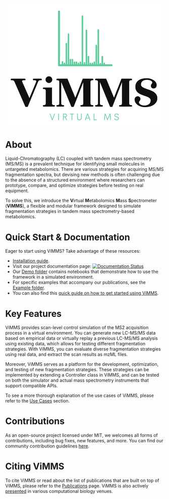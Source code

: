 ![ViMMS Logo](images/logo.png?raw=true "ViMMS Logo")

# About

Liquid-Chromatography (LC) coupled with tandem mass spectrometry (MS/MS) is a prevalent technique for identifying small molecules in untargeted metabolomics. There are various strategies for acquiring MS/MS fragmentation spectra, but devising new methods is often challenging due to the absence of a structured environment where researchers can prototype, compare, and optimize strategies before testing on real equipment.

To solve this, we introduce the **V**irtual **M**etabolomics **M**ass **S**pectrometer (**VIMMS**), a flexible and modular framework designed to simulate fragmentation strategies in tandem mass spectrometry-based metabolomics.

# Quick Start & Documentation

Eager to start using ViMMS? Take advantage of these resources:

- [Installation guide](pages/installation.md).
- Visit our project documentation page: [![Documentation Status](https://readthedocs.org/projects/vimms/badge/?version=latest)](http://vimms.readthedocs.io/?badge=latest)
- Our [Demo folder](https://github.com/glasgowcompbio/vimms/tree/master/demo) contains notebooks that demonstrate how to use the framework in a simulated environment.
- For specific examples that accompany our publications, see the [Example folder](https://github.com/glasgowcompbio/vimms/tree/master/examples).
- You can also find this [quick guide on how to get started using ViMMS](https://github.com/glasgowcompbio/vimms/blob/master/demo/guide_to_vimms/guide_to_vimms.ipynb).

# Key Features

ViMMS provides scan-level control simulation of the MS2 acquisition process in a virtual environment. You can generate new LC-MS/MS data based on empirical data or virtually replay a previous LC-MS/MS analysis using existing data, which allows for testing different fragmentation strategies. With ViMMS, you can evaluate diverse fragmentation strategies using real data, and extract the scan results as mzML files.

Moreover, ViMMS serves as a platform for the development, optimization, and testing of new fragmentation strategies. These strategies can be implemented by extending a Controller class in ViMMS, and can be tested on both the simulator and actual mass spectrometry instruments that support compatible APIs.

To see a more thorough explanation of the use cases of ViMMS, please refer to the [Use Cases](pages/use_cases.md) section.

# Contributions

As an open-source project licensed under MIT, we welcomes all forms of contributions, including bug fixes, new features, and more. You can find our community contribution guidelines [here](https://github.com/glasgowcompbio/vimms/blob/master/CONTRIBUTING.md).

# Citing ViMMS

To cite ViMMS or read about the list of publications that are built on top of ViMMS, please refer to the [Publications](pages/publications.md) page.
ViMMS is also actively [presented](pages/talks.md) in various computational biology venues.
